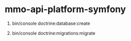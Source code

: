 # mmo-api-platform-symfony

1. bin/console doctrine:database:create

2. bin/console doctrine:migrations:migrate